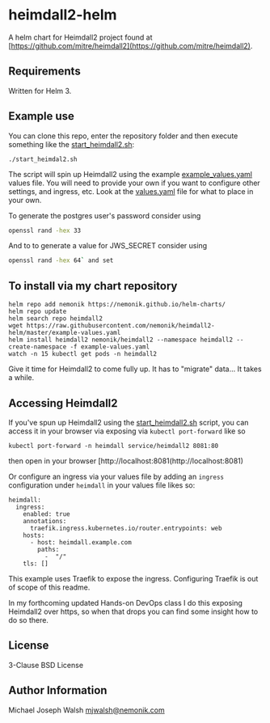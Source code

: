 # heimdall2-helm

A helm chart for Heimdall2 project found at [https://github.com/mitre/heimdall2](https://github.com/mitre/heimdall2).

## Requirements

Written for Helm 3.

## Example use

You can clone this repo, enter the repository folder and then execute something like the [start_heimdall2.sh](start_heimdall2.sh):

```
./start_heimdal2.sh
```

The script will spin up Heimdall2 using the example [example_values.yaml](example_values.yaml) values file.  You will need
to provide your own if you want to configure other settings, and ingress, etc.  Look at the [values.yaml](values.yaml)
file for what to place in your own.

To generate the postgres user's password consider using

```bash
openssl rand -hex 33
``` 

And to to generate a value for JWS_SECRET consider using 

```bash
openssl rand -hex 64` and set
```

## To install via my chart repository

```
helm repo add nemonik https://nemonik.github.io/helm-charts/
helm repo update
helm search repo heimdall2
wget https://raw.githubusercontent.com/nemonik/heimdall2-helm/master/example-values.yaml
helm install heimdall2 nemonik/heimdall2 --namespace heimdall2 --create-namespace -f example-values.yaml
watch -n 15 kubectl get pods -n heimdall2
```

Give it time for Heimdall2 to come fully up.  It has to "migrate" data...  It takes a while.

## Accessing Heimdall2

If you've spun up Heimdall2 using the [start_heimdall2.sh](start_heimdall2.sh) script, you can access it in your
browser via exposing via `kubectl port-forward` like so

```
kubectl port-forward -n heimdall service/heimdall2 8081:80
```

then open in your browser [http://localhost:8081(http://localhost:8081)

Or configure an ingress via your values file by adding an `ingress` configuration under
`heimdall` in your values file likes so:

```
heimdall:
  ingress:
    enabled: true
    annotations:
      traefik.ingress.kubernetes.io/router.entrypoints: web
    hosts:
      - host: heimdall.example.com
        paths:
          -  "/"
    tls: []
``` 

This example uses Traefik to expose the ingress.  Configuring Traefik is out of scope of this 
readme.  

In my forthcoming updated Hands-on DevOps class I do this exposing Heimdall2 over https, so when that
drops you can find some insight how to do so there.

## License

3-Clause BSD License

## Author Information

Michael Joseph Walsh <mjwalsh@nemonik.com>
